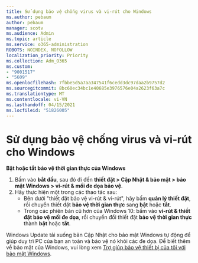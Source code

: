 ```yaml
---
title: Sử dụng bảo vệ chống virus và vi-rút cho Windows
ms.author: pebaum
author: pebaum
manager: scotv
ms.audience: Admin
ms.topic: article
ms.service: o365-administration
ROBOTS: NOINDEX, NOFOLLOW
localization_priority: Priority
ms.collection: Adm_O365
ms.custom:
- "9001517"
- "5609"
ms.openlocfilehash: 7fbbe5d5a7aa347541f6cedd3dc97daa2b9757d2
ms.sourcegitcommit: 8bc60ec34bc1e40685e3976576e04a2623f63a7c
ms.translationtype: MT
ms.contentlocale: vi-VN
ms.lasthandoff: 04/15/2021
ms.locfileid: "51826005"
---
```

# <a name="use-windows-security-for-virus-and-threat-protection"></a>Sử dụng bảo vệ chống virus và vi-rút cho Windows

**Bật hoặc tắt bảo vệ thời gian thực của Windows**

1. Bấm vào **bắt đầu**, sau đó đi đến **thiết đặt > Cập Nhật & bảo mật > bảo mật Windows > vi-rút & mối đe dọa bảo vệ**.
2. Hãy thực hiện một trong các thao tác sau:
    - Bên dưới "thiết đặt bảo vệ vi-rút & vi-rút", hãy bấm **quản lý thiết đặt**, rồi chuyển thiết đặt **bảo vệ thời gian thực** sang **bật** hoặc **tắt**.
    - Trong các phiên bản cũ hơn của Windows 10: bấm vào **vi-rút & thiết đặt bảo vệ mối đe dọa**, rồi chuyển đổi thiết đặt **bảo vệ thời gian thực** thành **bật** hoặc **tắt**.

Windows Update tải xuống bản Cập Nhật cho bảo mật Windows tự động để giúp duy trì PC của bạn an toàn và bảo vệ nó khỏi các đe dọa. Để biết thêm về bảo mật của Windows, vui lòng xem [Trợ giúp bảo vệ thiết bị của tôi với bảo mật Windows](https://support.microsoft.com/help/17464/windows-10-help-protect-my-device-with-windows-security).
